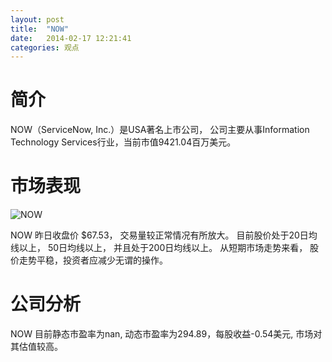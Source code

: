 ```yaml
---
layout: post
title:  "NOW"
date:   2014-02-17 12:21:41
categories: 观点
---
```


# 简介
NOW（ServiceNow, Inc.）是USA著名上市公司，
公司主要从事Information Technology Services行业，当前市值9421.04百万美元。

# 市场表现

![NOW](http://finviz.com/chart.ashx?t=NOW&ty=c&ta=1&p=d&s=l)

NOW 昨日收盘价 $67.53，
交易量较正常情况有所放大。
目前股价处于20日均线以上，
50日均线以上，
并且处于200日均线以上。
从短期市场走势来看，
股价走势平稳，投资者应减少无谓的操作。

# 公司分析
NOW 目前静态市盈率为nan, 动态市盈率为294.89，每股收益-0.54美元,
市场对其估值较高。
